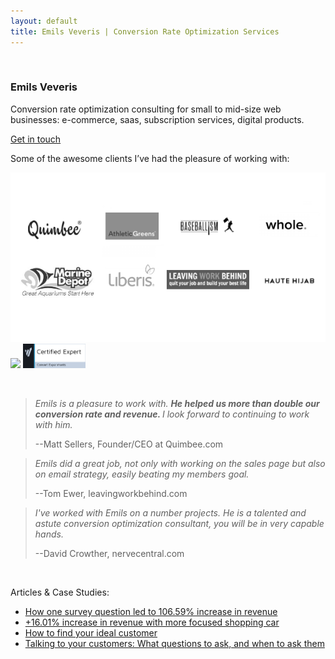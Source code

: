 ```yaml
---
layout: default
title: Emils Veveris | Conversion Rate Optimization Services 
---
```

<br>

### Emils Veveris ###
Conversion rate optimization consulting for small to mid-size web businesses: e-commerce, saas, subscription services, 
digital products.

[Get in touch](mailto:emils.veveris@gmail.com)

Some of the awesome clients I’ve had the pleasure of working with:

<img src="/images/ew_logos_bw.png">

<img src="https://course.conversionxl.com/wp-content/uploads/2015/08/medium-color.png" width="50">
<img src="/images/convert_c.png" width="100">


&nbsp;

>*Emils is a pleasure to work with. <b> He helped us more than double our conversion rate and revenue. </b> I look forward to continuing to work with him.*
>
> --Matt Sellers, Founder/CEO at Quimbee.com

>*Emils did a great job, not only with working on the sales page but also on email strategy, easily beating my members goal.*
>
> --Tom Ewer, leavingworkbehind.com

>*I've worked with Emils on a number projects. He is a talented and astute conversion optimization consultant, you will be in very capable hands.*
>
> --David Crowther, nervecentral.com

&nbsp;

Articles & Case Studies:

 - [How one survey question led to 106.59% increase in revenue](http://www.emilsw.com/articles/survey-case-study)
 - [+16.01% increase in revenue with more focused shopping car](http://www.goodui.org/evidence/test029)
 - [How to find your ideal customer](https://lesschurn.io/saas-churn-university/finding-the-ideal-customer)
 - [Talking to your customers: What questions to ask, and when to ask them](https://lesschurn.io/saas-churn-university/getting-more-information)
